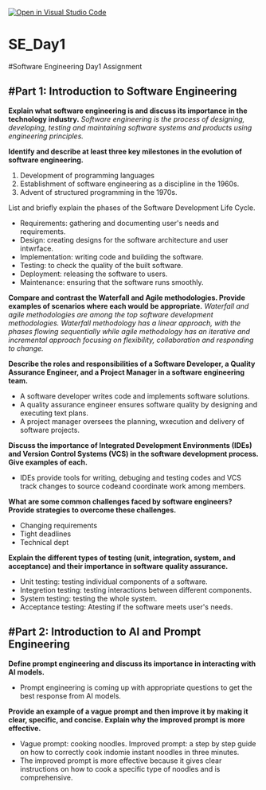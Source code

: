 [![Open in Visual Studio Code](https://classroom.github.com/assets/open-in-vscode-2e0aaae1b6195c2367325f4f02e2d04e9abb55f0b24a779b69b11b9e10269abc.svg)](https://classroom.github.com/online_ide?assignment_repo_id=15567752&assignment_repo_type=AssignmentRepo)
# SE_Day1
#Software Engineering Day1 Assignment

#Part 1: Introduction to Software Engineering
-
**Explain what software engineering is and discuss its importance in the technology industry.**
*Software engineering is the process of designing, developing, testing and maintaining software systems and products using engineering principles.*

**Identify and describe at least three key milestones in the evolution of software engineering.**
1. Development of programming languages
2.  Establishment of software engineering as a discipline in the 1960s.
3.  Advent of structured programming in the 1970s.

List and briefly explain the phases of the Software Development Life Cycle.
- Requirements: gathering and documenting user's needs and requirements.
- Design: creating designs for the software architecture and user intwrface.
- Implementation: writing code and building the software.
- Testing: to check the quality of the built software.
- Deployment: releasing the software to users.
- Maintenance: ensuring that the software runs smoothly.

**Compare and contrast the Waterfall and Agile methodologies. Provide examples of scenarios where each would be appropriate.**
*Waterfall and agile methodologies are among the top software development methodologies. Waterfall methodology has a linear approach, with the phases flowing sequentially while agile methodology has an iterative and incremental approach focusing on flexibility, collaboration and responding to change.*

**Describe the roles and responsibilities of a Software Developer, a Quality Assurance Engineer, and a Project Manager in a software engineering team.**
- A software developer writes code and implements software solutions.
- A quality assurance engineer ensures software quality by designing and executing text plans.
- A project manager oversees the planning, wxecution and delivery of software projects.


**Discuss the importance of Integrated Development Environments (IDEs) and Version Control Systems (VCS) in the software development process. Give examples of each.**
- IDEs provide tools for writing, debuging and testing codes and VCS track changes to source codeand coordinate work among members.

**What are some common challenges faced by software engineers? Provide strategies to overcome these challenges.**
- Changing requirements
- Tight deadlines
- Technical dept

**Explain the different types of testing (unit, integration, system, and acceptance) and their importance in software quality assurance.**
- Unit testing: testing individual components of a software.
- Integretion testing: testing interactions between different components.
- System testing: testing the whole system.
- Acceptance testing: Atesting if the software meets user's needs.

#Part 2: Introduction to AI and Prompt Engineering
-

**Define prompt engineering and discuss its importance in interacting with AI models.**
- Prompt engineering is coming up with appropriate questions to get the best response from AI models.

**Provide an example of a vague prompt and then improve it by making it clear, specific, and concise. Explain why the improved prompt is more effective.**
- Vague prompt: cooking noodles. Improved prompt: a step by step guide on how to correctly cook indomie instant noodles in three minutes.
- The improved prompt is more effective because it gives clear instructions on how to cook a specific type of noodles and is comprehensive.
